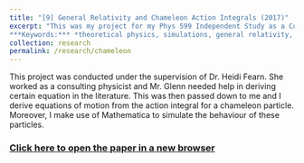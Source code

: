 ```yaml
---
title: "[9] General Relativity and Chameleon Action Integrals (2017)"
excerpt: "This was my project for my Phys 599 Independent Study as a Consulting Physicist. Mr. Glenn had contacted Dr. Fearn to assist in the analysis of his paper and that project was handed down to me. I derive equations of motion from the action integral for a chameleon particle. Published in the schools journal *Dimensions*.<br>
***Keywords:*** *theoretical physics, simulations, general relativity, f(R), Mathematica, tensors, ricci tensor, chameleon particles, graduate*" #add this to add an image inside the "" <br/><img src='R001_padic/500x300.png'>
collection: research
permalink: /research/chameleon
---
```


This project was conducted under the supervision of Dr. Heidi Fearn. She worked as a consulting physicist and Mr. Glenn needed help in deriving certain equation in the literature. This was then passed down to me and I derive equations of motion from the action integral for a chameleon particle. Moreover, I make use of Mathematica to simulate the behaviour of these particles. 


### [Click here to open the paper in a new browser](R009_chameleon/Phys_599_Chameleon_Theory.pdf)
<object data="R009_chameleon/Phys_599_Chameleon_Theory.pdf#view=fitH" width="1000" height="1000" type='application/pdf'></object>
